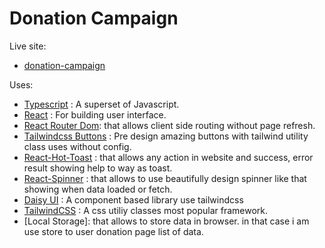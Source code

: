 # Donation Campaign

Live site:

- [donation-campaign](https://blognest-five.vercel.app/)

Uses:

- [Typescript](https://www.typescriptlang.org/) : A superset of Javascript.
- [React](https://react.dev/) : For building user interface.
- [React Router Dom](https://reactrouter.com/en/main): that allows client side routing without page refresh.
- [Tailwindcss Buttons](https://devdojo.com/tailwindcss/buttons) : Pre design amazing buttons with tailwind utility class uses without config.
- [React-Hot-Toast](https://react-hot-toast.com/) : that allows any action in website and success, error result showing help to way as toast.
- [React-Spinner](https://www.npmjs.com/package/react-spinners) : that allows to use beautifully design spinner like that showing when data loaded or fetch.
- [Daisy UI](https://daisyui.com/) : A component based library use tailwindcss
- [TailwindCSS](https://tailwindcss.com/) : A css utiliy classes most popular framework.
- [Local Storage]: that allows to store data in browser. in that case i am use store to user donation page list of data.
